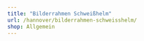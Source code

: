 ```yaml
---
title: "Bilderrahmen Schweißhelm"
url: /hannover/bilderrahmen-schweisshelm/
shop: Allgemein
---
```

